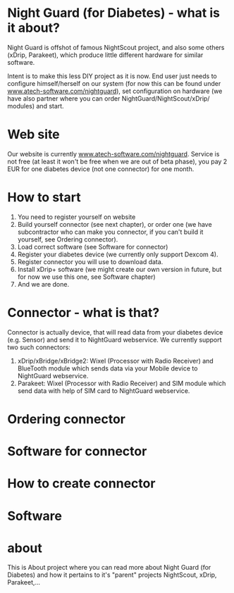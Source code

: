 # Night Guard (for Diabetes) - what is it about?

Night Guard is offshot of famous NightScout project, and also some others (xDrip, Parakeet), which produce little different hardware for similar software.

Intent is to make this less DIY project as it is now. End user just needs to configure himself/herself on our system (for now this can be found under www.atech-software.com/nightguard), set configuration on hardware (we have also partner where you can order NightGuard/NightScout/xDrip/ modules) and start.

# Web site
Our website is currently www.atech-software.com/nightguard. Service is not free (at least it won't be free when we are out of beta phase), you pay 2 EUR for one diabetes device (not one connector) for one month.


# How to start
1. You need to register yourself on website
2. Build yourself connector (see next chapter), or order one (we have subcontractor who can make you connector, if you can't build it yourself, see Ordering connector).
3. Load correct software (see Software for connector)
4. Register your diabetes device (we currently only support Dexcom 4). 
5. Register connector you will use to download data. 
6. Install xDrip+ software (we might create our own version in future, but for now we use this one, see Software chapter)
7. And we are done.

# Connector - what is that?
Connector is actually device, that will read data from your diabetes device (e.g. Sensor) and send it to NightGuard webservice. We currently support two such connectors:
1. xDrip/xBridge/xBridge2: Wixel (Processor with Radio Receiver) and BlueTooth module which sends data via your Mobile device to NightGuard webservice.
2. Parakeet: Wixel (Processor with Radio Receiver) and SIM module which send data with help of SIM card to NightGuard webservice.

# Ordering connector

# Software for connector

# How to create connector

# Software







# about
This is About project where you can read more about Night Guard (for Diabetes) and how it pertains to it's "parent" projects NightScout, xDrip, Parakeet,...
